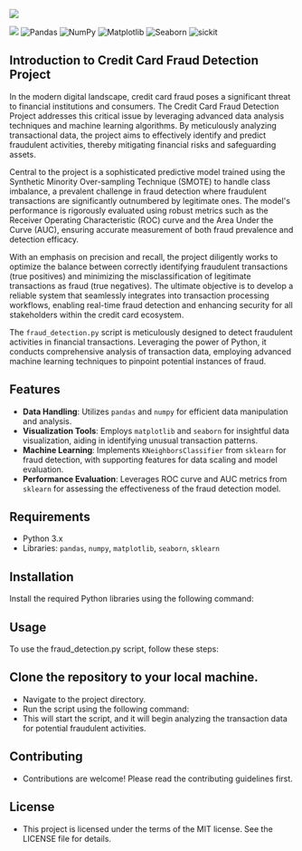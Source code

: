 ![](https://miro.medium.com/v2/resize:fit:2000/1*LhHcxo1r1D-OfG-qbPCS2Q.jpeg)

![](https://img.shields.io/badge/python-3.8-blue)
![Pandas](https://img.shields.io/badge/Pandas-1.3.4-blue)
![NumPy](https://img.shields.io/badge/NumPy-1.21.2-blue)
![Matplotlib](https://img.shields.io/badge/Matplotlib-3.4.3-blue)
![Seaborn](https://img.shields.io/badge/Seaborn-0.11.2-blue)
![sickit](https://img.shields.io/badge/scikit--learn-compatible-orange)


## Introduction to Credit Card Fraud Detection Project
In the modern digital landscape, credit card fraud poses a significant threat to financial institutions and consumers. The Credit Card Fraud Detection Project addresses this critical issue by leveraging advanced data analysis techniques and machine learning algorithms. By meticulously analyzing transactional data, the project aims to effectively identify and predict fraudulent activities, thereby mitigating financial risks and safeguarding assets.

Central to the project is a sophisticated predictive model trained using the Synthetic Minority Over-sampling Technique (SMOTE) to handle class imbalance, a prevalent challenge in fraud detection where fraudulent transactions are significantly outnumbered by legitimate ones. The model's performance is rigorously evaluated using robust metrics such as the Receiver Operating Characteristic (ROC) curve and the Area Under the Curve (AUC), ensuring accurate measurement of both fraud prevalence and detection efficacy.

With an emphasis on precision and recall, the project diligently works to optimize the balance between correctly identifying fraudulent transactions (true positives) and minimizing the misclassification of legitimate transactions as fraud (true negatives). The ultimate objective is to develop a reliable system that seamlessly integrates into transaction processing workflows, enabling real-time fraud detection and enhancing security for all stakeholders within the credit card ecosystem.

The `fraud_detection.py` script is meticulously designed to detect fraudulent activities in financial transactions. Leveraging the power of Python, it conducts comprehensive analysis of transaction data, employing advanced machine learning techniques to pinpoint potential instances of fraud.


## Features
- **Data Handling**: Utilizes `pandas` and `numpy` for efficient data manipulation and analysis.
- **Visualization Tools**: Employs `matplotlib` and `seaborn` for insightful data visualization, aiding in identifying unusual transaction patterns.
- **Machine Learning**: Implements `KNeighborsClassifier` from `sklearn` for fraud detection, with supporting features for data scaling and model evaluation.
- **Performance Evaluation**: Leverages ROC curve and AUC metrics from `sklearn` for assessing the effectiveness of the fraud detection model.

## Requirements
- Python 3.x
- Libraries: `pandas`, `numpy`, `matplotlib`, `seaborn`, `sklearn`

## Installation
Install the required Python libraries using the following command:

## Usage
To use the fraud_detection.py script, follow these steps:

## Clone the repository to your local machine.
- Navigate to the project directory.
- Run the script using the following command:
- This will start the script, and it will begin analyzing the transaction data for potential fraudulent activities.

## Contributing
- Contributions are welcome! Please read the contributing guidelines first.

## License
- This project is licensed under the terms of the MIT license. See the LICENSE file for details.